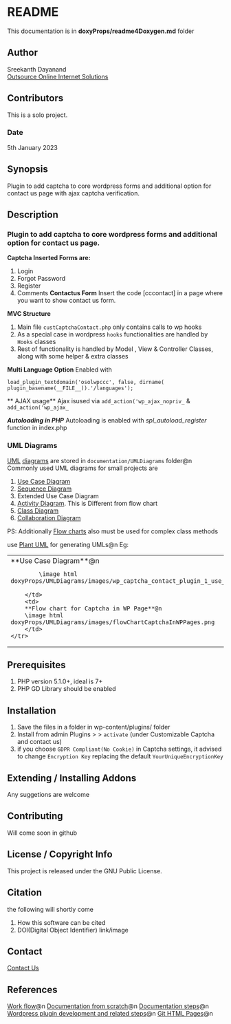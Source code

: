 # README

This documentation is in **doxyProps/readme4Doxygen.md** folder
<!-- Replace ^[^#]([\r\n]*) with blank to make a template. In note pad you can also use `negative lookahead` ^(?!") -->

## Author

Sreekanth Dayanand <br />
[Outsource Online Internet Solutions](http://www.outsource-online.net/)

## Contributors

This is a solo project.
	
### Date 

5th January 2023

## Synopsis

Plugin to add captcha to core wordpress forms and additional option for contact us page with ajax captcha verification.

## Description

### Plugin to add captcha to core wordpress forms and additional option for contact us page.

**Captcha Inserted Forms are:**
1. Login
2. Forgot Password
3. Register
4. Comments
**Contactus Form** 
Insert the code [cccontact] in a page where you want to show contact us form. 

**MVC Structure**
1. Main file `custCaptchaContact.php` only contains calls to wp hooks
2. As a special case in wordpress `hooks` functionalities are handled by `Hooks` classes
3. Rest of functionality is handled by Model , View & Controller Classes, along with some helper & extra classes

**Multi Language Option**
Enabled with 
```
load_plugin_textdomain('osolwpccc', false, dirname( plugin_basename(__FILE__)).'/languages');
```
** AJAX usage**
Ajax isused via `add_action('wp_ajax_nopriv_` & `add_action('wp_ajax_`

***Autoloading in PHP***
Autoloading is enabled with *spl_autoload_register* function in index.php

### UML Diagrams

[UML](https://www.javatpoint.com/uml) [diagrams](https://www.javatpoint.com/uml-diagrams) are stored in `documentation/UMLDiagrams` folder@n
Commonly used UML diagrams for small projects are

1. [Use Case Diagram](https://plantuml.com/use-case-diagram)
2. [Sequence Diagram](https://plantuml.com/sequence-diagram)
3. Extended Use Case Diagram
4. [Activity Diagram](https://plantuml.com/activity-diagram-beta). This is Different from flow chart
5. [Class Diagram](https://plantuml.com/class-diagram)
6. [Collaboration Diagram](https://www.javatpoint.com/uml-collaboration-diagram)

PS: Additionally [Flow charts](https://github.com/adrai/flowchart.js) also must be used for complex class methods

use [Plant UML](https://plantuml.com/) for generating UMLs@n
Eg: 
<table>
	<tr>
		<td valign="top">
			**Use Case Diagram**@n

			\image html doxyProps/UMLDiagrams/images/wp_captcha_contact_plugin_1_use_case.png
			
		</td>
		<td>
		**Flow chart for Captcha in WP Page**@n
		\image html doxyProps/UMLDiagrams/images/flowChartCaptchaInWPPages.png
		</td>
	</tr>
</table>



## Prerequisites

1. PHP version 5.1.0+, ideal is 7+
2. PHP GD Library should be enabled


## Installation

1. Save the files in a  folder in wp-content/plugins/ folder
2. Install from admin Plugins &gt; &gt; `activate` (under Customizable Captcha and contact us) 
3. if you choose `GDPR Compliant(No Cookie)` in Captcha settings, it advised to change `Encryption Key` replacing the default `YourUniqueEncryptionKey` 
## Extending / Installing Addons

Any suggetions are welcome

## Contributing

Will come soon in github

## License / Copyright Info

This project is released under the GNU Public License.

## Citation
the following will shortly come 
1. How this software can be cited
2. DOI(Digital Object Identifier) link/image

## Contact

[Contact Us](https://outsource-online.net/contact-us.html)

## References

[Work flow](http://www.outsource-online.net/blog/demos/doxygenComments/)@n
[Documentation from scratch](http://www.outsource-online.net/blog/2022/10/17/documentation-from-scratch/)@n
[Documentation steps](http://www.outsource-online.net/blog/2022/07/13/doxygen-basics/)@n
[Wordpress plugin development and related steps](http://www.outsource-online.net/blog/2022/07/02/developing-wordpress-plugin/)@n
[Git HTML Pages](http://www.outsource-online.net/blog/2022/06/13/git-command-line-tutorials/#git_html_pages)@n